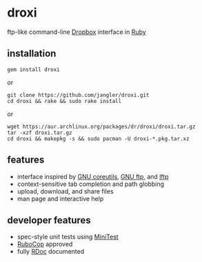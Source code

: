 droxi
=====

ftp-like command-line [Dropbox](https://www.dropbox.com/) interface in
[Ruby](https://www.ruby-lang.org/en/)

installation
------------

    gem install droxi

or

    git clone https://github.com/jangler/droxi.git
    cd droxi && rake && sudo rake install

or

    wget https://aur.archlinux.org/packages/dr/droxi/droxi.tar.gz
    tar -xzf droxi.tar.gz
    cd droxi && makepkg -s && sudo pacman -U droxi-*.pkg.tar.xz

features
--------

- interface inspired by
  [GNU coreutils](http://www.gnu.org/software/coreutils/),
  [GNU ftp](http://www.gnu.org/software/inetutils/), and
  [lftp](http://lftp.yar.ru/)
- context-sensitive tab completion and path globbing
- upload, download, and share files
- man page and interactive help

developer features
------------------

- spec-style unit tests using [MiniTest](https://github.com/seattlerb/minitest)
- [RuboCop](https://github.com/bbatsov/rubocop) approved
- fully [RDoc](http://rdoc.sourceforge.net/) documented
